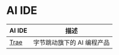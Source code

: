 # AI IDE

| AI IDE       | 描述                       |
| ------------ | -------------------------- |
| [Trae][trae] | 字节跳动旗下的 AI 编程产品 |

[trae]: https://trae.cn/
